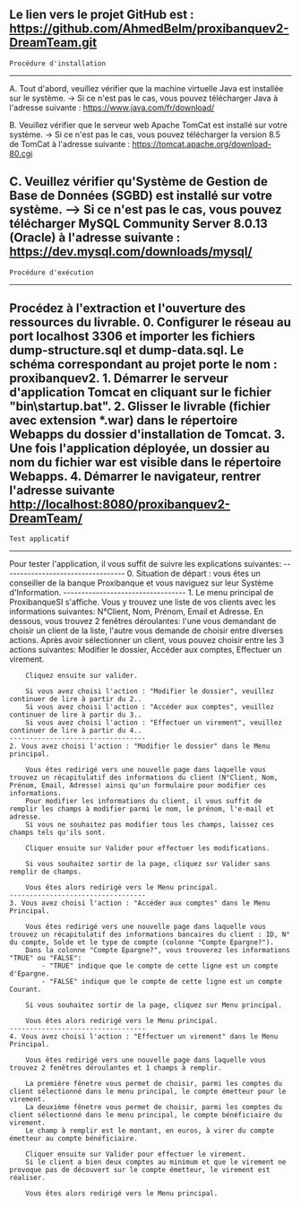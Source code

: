 Le lien vers le projet GitHub est :
	https://github.com/AhmedBelm/proxibanquev2-DreamTeam.git
--------------------------------------------------------------------------------------------------------------------------------------------------------------------------	
	Procédure d'installation
--------------------------------------------------------------------------------------------------------------------------------------------------------------------------
A. Tout d'abord, veuillez vérifier que la machine virtuelle Java est installée sur le système.
	-> Si ce n'est pas le cas, vous pouvez télécharger Java à l'adresse suivante : https://www.java.com/fr/download/
	
B. Veuillez vérifier que le serveur web Apache TomCat est installé sur votre système.
		-> Si ce n'est pas le cas, vous pouvez télécharger la version 8.5 de TomCat à l'adresse suivante : https://tomcat.apache.org/download-80.cgi
		
C. Veuillez vérifier qu'Système de Gestion de Base de Données (SGBD) est installé sur votre système.
		--> Si ce n'est pas le cas, vous pouvez télécharger MySQL Community Server 8.0.13 (Oracle) à l'adresse suivante : https://dev.mysql.com/downloads/mysql/
--------------------------------------------------------------------------------------------------------------------------------------------------------------------------
	Procédure d'exécution
--------------------------------------------------------------------------------------------------------------------------------------------------------------------------
Procédez à l'extraction et l'ouverture des ressources du livrable.
		0. Configurer le réseau au port localhost 3306 et importer les fichiers dump-structure.sql et dump-data.sql. Le schéma correspondant au projet porte le nom : proxibanquev2.
		1. Démarrer le serveur d'application Tomcat en cliquant sur le fichier "bin\startup.bat".
		2. Glisser le livrable (fichier avec extension *.war) dans le répertoire Webapps du dossier d'installation de Tomcat.
		3. Une fois l'application déployée, un dossier au nom du fichier war est visible dans le répertoire Webapps.
		4. Démarrer le navigateur, rentrer l'adresse suivante <http://localhost:8080/proxibanquev2-DreamTeam/>
--------------------------------------------------------------------------------------------------------------------------------------------------------------------------	
	Test applicatif
--------------------------------------------------------------------------------------------------------------------------------------------------------------------------
Pour tester l'application, il vous suffit de suivre les explications suivantes:
	----------------------------------
	0. Situation de départ : vous êtes un conseiller de la banque Proxibanque et vous naviguez sur leur Système d'Information.
	----------------------------------
	1. Le menu principal de ProxibanqueSI s'affiche. Vous y trouvez une liste de vos clients avec les informations suivantes: N°Client, Nom, Prénom, Email et Adresse. 
		En dessous, vous trouvez 2 fenêtres déroulantes: l'une vous demandant de choisir un client de la liste, l'autre vous demande de choisir entre diverses actions.
		Après avoir sélectionner un client, vous pouvez choisir entre les 3 actions suivantes: Modifier le dossier, Accéder aux comptes, Effectuer un virement.
		
		Cliquez ensuite sur valider.
		
		Si vous avez choisi l'action : "Modifier le dossier", veuillez continuer de lire à partir du 2..
		Si vous avez choisi l'action : "Accéder aux comptes", veuillez continuer de lire à partir du 3..
		Si vous avez choisi l'action : "Effectuer un virement", veuillez continuer de lire à partir du 4..
	----------------------------------	
	2. Vous avez choisi l'action : "Modifier le dossier" dans le Menu principal.
	
		Vous êtes redirigé vers une nouvelle page dans laquelle vous trouvez un récapitulatif des informations du client (N°Client, Nom, Prénom, Email, Adresse) ainsi qu'un formulaire pour modifier ces informations.
		Pour modifier les informations du client, il vous suffit de remplir les champs à modifier parmi le nom, le prénom, l'e-mail et adresse.
		Si vous ne souhaitez pas modifier tous les champs, laissez ces champs tels qu'ils sont. 
		
		Cliquer ensuite sur Valider pour effectuer les modifications. 

		Si vous souhaitez sortir de la page, cliquez sur Valider sans remplir de champs. 
	
		Vous êtes alors redirigé vers le Menu principal.
	----------------------------------	
	3. Vous avez choisi l'action : "Accéder aux comptes" dans le Menu Principal.
	
		Vous êtes redirigé vers une nouvelle page dans laquelle vous trouvez un récapitulatif des informations bancaires du client : ID, N° du compte, Solde et le type de compte (colonne "Compte Epargne?").
		Dans la colonne "Compte Epargne?", vous trouverez les informations "TRUE" ou "FALSE":
			- "TRUE" indique que le compte de cette ligne est un compte d'Epargne.
			- "FALSE" indique que le compte de cette ligne est un compte Courant.
		
		Si vous souhaitez sortir de la page, cliquez sur Menu principal. 
	
		Vous êtes alors redirigé vers le Menu principal.
	----------------------------------	
	4. Vous avez choisi l'action : "Effectuer un virement" dans le Menu Principal.
		
		Vous êtes redirigé vers une nouvelle page dans laquelle vous trouvez 2 fenêtres déroulantes et 1 champs à remplir.
		
		La première fênetre vous permet de choisir, parmi les comptes du client sélectionné dans le menu principal, le compte émetteur pour le virement.
		La deuxième fênetre vous permet de choisir, parmi les comptes du client sélectionné dans le menu principal, le compte bénéficiaire du virement.
		Le champ à remplir est le montant, en euros, à virer du compte émetteur au compte bénéficiaire. 
		
		Cliquer ensuite sur Valider pour effectuer le virement. 
		Si le client a bien deux comptes au minimum et que le virement ne provoque pas de découvert sur le compte émetteur, le virement est réaliser. 
		
		Vous êtes alors redirigé vers le Menu principal.